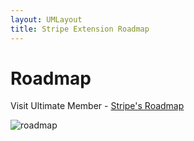```yaml
---
layout: UMLayout
title: Stripe Extension Roadmap
---
```

# Roadmap
Visit Ultimate Member - [Stripe's Roadmap](https://ultimate-member-roadmaps.notion.site/54b8d1929df44079a7c0ccdc14ab6220?v=400225114a5349b4aaf958d02bc08a5f&pvs=4)

![roadmap](/roadmap.png)

